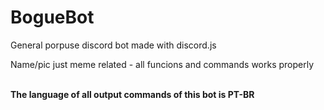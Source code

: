 # BogueBot
General porpuse discord bot made with discord.js <br>

Name/pic just meme related - all funcions and commands works properly<br><br>

<b>The language of all output commands of this bot is PT-BR</b>
